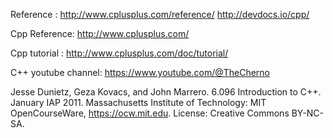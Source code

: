 Reference : http://www.cplusplus.com/reference/
            http://devdocs.io/cpp/

Cpp Reference: http://www.cplusplus.com/

Cpp tutorial : http://www.cplusplus.com/doc/tutorial/

C++ youtube channel: https://www.youtube.com/@TheCherno

Jesse Dunietz, Geza Kovacs, and John Marrero. 6.096 Introduction to C++. January IAP 2011. Massachusetts Institute of Technology: MIT OpenCourseWare, https://ocw.mit.edu. License: Creative Commons BY-NC-SA.
